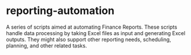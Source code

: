 # reporting-automation
A series of scripts aimed at automating Finance Reports. These scripts handle data processing by taking Excel files as input and generating Excel outputs. They might also support other reporting needs, scheduling, planning, and other related tasks.

